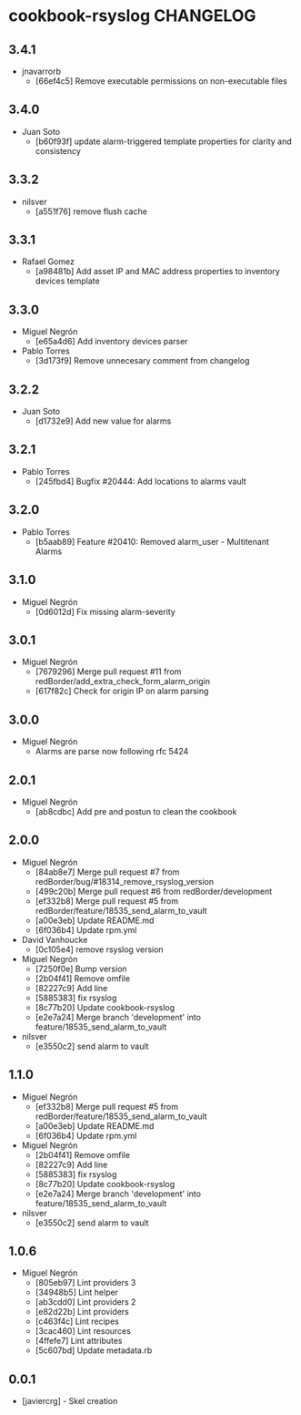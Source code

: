 cookbook-rsyslog CHANGELOG
===============

## 3.4.1

  - jnavarrorb
    - [66ef4c5] Remove executable permissions on non-executable files

## 3.4.0

  - Juan Soto
    - [b60f93f] update alarm-triggered template properties for clarity and consistency

## 3.3.2

  - nilsver
    - [a551f76] remove flush cache

## 3.3.1

  - Rafael Gomez
    - [a98481b] Add asset IP and MAC address properties to inventory devices template

## 3.3.0

  - Miguel Negrón
    - [e65a4d6] Add inventory devices parser
  - Pablo Torres
    - [3d173f9] Remove unnecesary comment from changelog

## 3.2.2

  - Juan Soto
    - [d1732e9] Add new value for alarms

## 3.2.1

  - Pablo Torres
    - [245fbd4] Bugfix #20444: Add locations to alarms vault

## 3.2.0

  - Pablo Torres
    - [b5aab89] Feature #20410: Removed alarm_user - Multitenant Alarms

## 3.1.0

  - Miguel Negrón
    - [0d6012d] Fix missing alarm-severity

## 3.0.1

  - Miguel Negrón
    - [7679296] Merge pull request #11 from redBorder/add_extra_check_form_alarm_origin
    - [617f82c] Check for origin IP on alarm parsing

## 3.0.0

  - Miguel Negrón
    - Alarms are parse now following rfc 5424

## 2.0.1

  - Miguel Negrón
    - [ab8cdbc] Add pre and postun to clean the cookbook

## 2.0.0

  - Miguel Negrón
    - [84ab8e7] Merge pull request #7 from redBorder/bug/#18314_remove_rsyslog_version
    - [499c20b] Merge pull request #6 from redBorder/development
    - [ef332b8] Merge pull request #5 from redBorder/feature/18535_send_alarm_to_vault
    - [a00e3eb] Update README.md
    - [6f036b4] Update rpm.yml
  - David Vanhoucke
    - [0c105e4] remove rsyslog version
  - Miguel Negrón
    - [7250f0e] Bump version
    - [2b04f41] Remove omfile
    - [82227c9] Add line
    - [5885383] fix rsyslog
    - [8c77b20] Update cookbook-rsyslog
    - [e2e7a24] Merge branch 'development' into feature/18535_send_alarm_to_vault
  - nilsver
    - [e3550c2] send alarm to vault

## 1.1.0

  - Miguel Negrón
    - [ef332b8] Merge pull request #5 from redBorder/feature/18535_send_alarm_to_vault
    - [a00e3eb] Update README.md
    - [6f036b4] Update rpm.yml
  - Miguel Negrón
    - [2b04f41] Remove omfile
    - [82227c9] Add line
    - [5885383] fix rsyslog
    - [8c77b20] Update cookbook-rsyslog
    - [e2e7a24] Merge branch 'development' into feature/18535_send_alarm_to_vault
  - nilsver
    - [e3550c2] send alarm to vault

## 1.0.6

  - Miguel Negrón
    - [805eb97] Lint providers 3
    - [34948b5] Lint helper
    - [ab3cdd0] Lint providers 2
    - [e82d22b] Lint providers
    - [c463f4c] Lint recipes
    - [3cac460] Lint resources
    - [4ffefe7] Lint attributes
    - [5c607bd] Update metadata.rb

0.0.1
-----
- [javiercrg] - Skel creation
